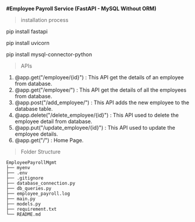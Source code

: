 **#Employee Payroll Service (FastAPI - MySQL Without ORM)**

>installation process

pip install fastapi

pip install uvicorn

pip install mysql-connector-python

>APIs

1. @app.get("/employee/{id}") : This API get the details of an employee from database.
2. @app.get("/employee/") : This API get the details of all the employees from database.
3. @app.post("/add_employee/") : This API adds the new employee to the database table.
4. @app.delete("/delete_employee/{id}") : This API used to delete the employee detail from database.
5. @app.put("/update_employee/{id}") : This API used to update the employee details.
6. @app.get("/") : Home Page.


>Folder Structure

```
EmployeePayrollMgmt
├── myenv
├── .env
├── .gitignore
├── database_connection.py
├── db_queries.py
├── employee_payroll.log
├── main.py
├── models.py
├── requirement.txt
└── README.md
```